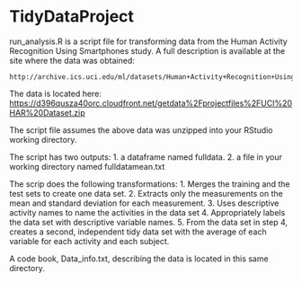 # TidyDataProject
run_analysis.R is a script file for transforming data from the Human Activity Recognition Using Smartphones study. A full description is available at the site where the data was obtained: 

	http://archive.ics.uci.edu/ml/datasets/Human+Activity+Recognition+Using+Smartphones  

The data is located here:
	https://d396qusza40orc.cloudfront.net/getdata%2Fprojectfiles%2FUCI%20HAR%20Dataset.zip  

The script file assumes the above data was unzipped into your RStudio working directory.  

The script has two outputs: 1. a dataframe named fulldata. 2. a file in your working directory named fulldatamean.txt

The scrip does the following transformations:
	1. Merges the training and the test sets to create one data set.
	2. Extracts only the measurements on the mean and standard deviation for each measurement. 
	3. Uses descriptive activity names to name the activities in the data set
	4. Appropriately labels the data set with descriptive variable names. 
	5. From the data set in step 4, creates a second, independent tidy data set with the 
	   average of each variable for each activity and each subject.

A code book, Data_info.txt, describing the data is located in this same directory.